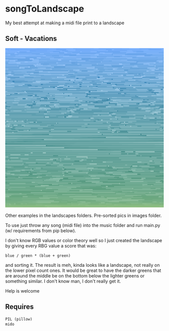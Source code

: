 # songToLandscape
 My best attempt at making a midi file print to a landscape

## Soft - Vacations
![](landscapes/VACATIONS%20-%20Soft.png)

Other examples in the landscapes folders. Pre-sorted pics in images folder.

To use just throw any song (midi file) into the music folder and run main.py (w/ requirements from pip below).

I don't know RGB values or color theory well so I just created the landscape by giving every RBG value a score that was:
```
blue / green * (blue + green)
```
and sorting it. The result is meh, kinda looks like a landscape, not really on the lower pixel count ones. It would be great to have the darker greens that are around the middle be on the bottom below the lighter greens or something similar. I don't know man, I don't really get it. 

Help is welcome

## Requires
```
PIL (pillow)
mido
```
